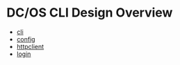 # DC/OS CLI Design Overview

- [cli](cli.md)
- [config](config.md)
- [httpclient](httpclient.md)
- [login](login.md)

